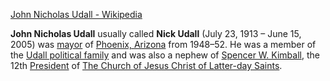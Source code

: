 ﻿[John Nicholas Udall - Wikipedia](https://en.wikipedia.org/wiki/John_Nicholas_Udall)

**John Nicholas Udall** usually called **Nick Udall** (July 23, 1913 – June 15, 2005) was [mayor](https://en.wikipedia.org/wiki/Mayor "Mayor") of [Phoenix, Arizona](https://en.wikipedia.org/wiki/Phoenix,_Arizona "Phoenix, Arizona") from 1948–52. He was a member of the [Udall political family](https://en.wikipedia.org/wiki/Udall_family "Udall family") and was also a nephew of [Spencer W. Kimball](https://en.wikipedia.org/wiki/Spencer_W._Kimball "Spencer W. Kimball"), the 12th [President](https://en.wikipedia.org/wiki/President_of_the_Church_%28LDS_Church%29 "President of the Church (LDS Church)") of [The Church of Jesus Christ of Latter-day Saints](https://en.wikipedia.org/wiki/The_Church_of_Jesus_Christ_of_Latter-day_Saints "The Church of Jesus Christ of Latter-day Saints").